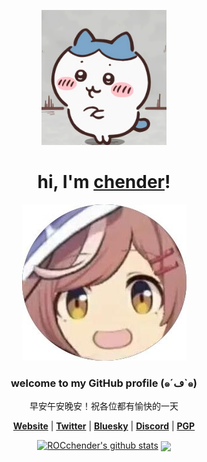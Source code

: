 <p align="center">
  <a href="">
    <img src="img/wusaba.png" width="200"/>
  </a>
</p>

<h1 align="center">hi, I'm <a href="">chender</a>!</h1>
<p align="center">
  <a href="">
    <img src="img/manbo.jpg" alt="chender">
  </a>
</p>
<h3 align="center">welcome to my GitHub profile (๑´ڡ`๑)</h3>

<p align="center">早安午安晚安！祝各位都有愉快的一天</p>

<p align="center">
  <strong><a href="">Website</a></strong> |
  <strong><a href="">Twitter</a></strong> |
  <strong><a href="">Bluesky</a></strong> |
  <strong><a href="">Discord</a></strong> |
  <strong><a href="">PGP</a></strong>
</p>

<p align="center">
  <a href="https://github.com/ROCchender"><img src="https://github-readme-stats.vercel.app/api?username=ROCchender&hide_border=true&show_icons=true" alt="ROCchender's github stats"></a> <a> <img align="center" src="https://github-readme-stats.vercel.app/api/top-langs/?username=ROCchender&layout=compact&theme=buefy&hide_border=true" /> </a> 
</p>



<!--

Here are some ideas to get you started:

- 🔭 I’m currently working on ...
- 🌱 I’m currently learning ...
- 👯 I’m looking to collaborate on ...
- 🤔 I’m looking for help with ...
- 💬 Ask me about ...
- 📫 How to reach me: ...
- 😄 Pronouns: ...
- ⚡ Fun fact: ...
-->

